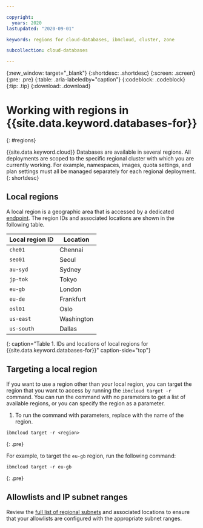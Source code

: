 ```yaml
---

copyright:
  years: 2020
lastupdated: "2020-09-01"

keywords: regions for cloud-databases, ibmcloud, cluster, zone

subcollection: cloud-databases

---
```


{:new_window: target="_blank"}
{:shortdesc: .shortdesc}
{:screen: .screen}
{:pre: .pre}
{:table: .aria-labeledby="caption"}
{:codeblock: .codeblock}
{:tip: .tip}
{:download: .download}

# Working with regions in {{site.data.keyword.databases-for}}   
{: #regions}
 
{{site.data.keyword.cloud}} Databases are available in several regions. All deployments are scoped to the specific regional cluster with which you are currently working. For example, namespaces, images, quota settings, and plan settings must all be managed separately for each regional deployment.
{: shortdesc}

## Local regions

A local region is a geographic area that is accessed by a dedicated [endpoint](/docs/cloud-databases?topic=cloud-databases-service-endpoints). 
The region IDs and associated locations are shown in the following table.

|Local region ID | Location |
|--------|--------|
| `che01`	|  Chennai |
| `seo01`	|  Seoul |
| `au-syd` | Sydney |
| `jp-tok`	| Tokyo |
| `eu-gb` | London |
| `eu-de`	| Frankfurt |
| `osl01`	| Oslo |
| `us-east`	| Washington |
| `us-south`	| Dallas |
{: caption="Table 1. IDs and locations of local regions for {{site.data.keyword.databases-for}}" caption-side="top"}

## Targeting a local region

If you want to use a region other than your local region, you can target the region that you want to access by running the `ibmcloud target -r` command. You can run the command with no parameters to get a list of available regions, or you can specify the region as a parameter.

1. To run the command with parameters, replace <region> with the name of the region.
```
ibmcloud target -r <region>
```
{: .pre}

For example, to target the `eu-gb` region, run the following command:
```
ibmcloud target -r eu-gb
```
{: .pre}


## Allowlists and IP subnet ranges

Review the [full list of regional subnets](/docs/cloud-databases?topic=cloud-databases-allowlisting#allowlisting-cloud-databases-in-your-environment) and associated locations to ensure that your allowlists are configured with the appropriate subnet ranges. 

